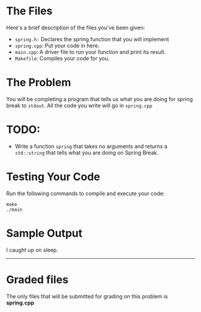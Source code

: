 # The Files

Here's a brief description of the files you've been given:

- `spring.h:` Declares the spring function that you will implement
- `spring.cpp`: Put your code in here.
- `main.cpp`: A driver file to run your function and print its result.
- `Makefile`: Compiles your code for you.

# The Problem

You will be completing a program that tells us what you are doing for spring break to `stdout`. All the code you write will go in `spring.cpp`

# TODO:

- Write a function `spring` that takes no arguments and returns a `std::string` that tells what you are doing on Spring Break.

# Testing Your Code

Run the following commands to compile and execute your code:

```
make
./main
```

# Sample Output

I caught up on sleep.

---

# Graded files

The only files that will be submitted for grading on this problem is **spring.cpp**
